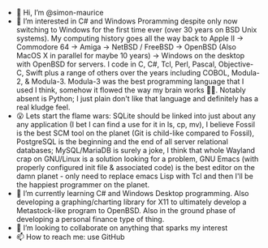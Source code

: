 - 👋 Hi, I’m @simon-maurice
- 👀 I’m interested in C# and Windows Proramming despite only now switching to Windows for the first time ever (over 30 years on BSD Unix systems). My computing history goes all the way back to Apple II -> Commodore 64 -> Amiga -> NetBSD / FreeBSD -> OpenBSD (Also MacOS X in parallel for maybe 10 years) -> Windows on the desktop with OpenBSD for servers. I code in C, C#, Tcl, Perl, Pascal, Objective-C, Swift plus a range of others over the years including COBOL, Modula-2, & Modula-3. Modula-3 was the best programming language that I used I think, somehow it flowed the way my brain works 🤷‍♂️. Notably absent is Python; I just plain don't like that language and definitely has a real kludge feel.
- 😮 Lets start the flame wars: SQLite should be linked into just about any any application (I bet I can find a use for it in ls, cp, mv), I believe Fossil is the best SCM tool on the planet (Git is child-like compared to Fossil), PostgreSQL is the beginning and the end of all server relational databases; MySQL/MariaDB is surely a joke, I think that whole Wayland crap on GNU/Linux is a solution looking for a problem, GNU Emacs (with properly configured init file & associated code) is the best editor on the damn planet - only need to replace emacs Lisp with Tcl and then I'll be the happiest programmer on the planet.
- 🌱 I’m currently learning C# and Windows Desktop programming. Also developing a graphing/charting library for X11 to ultimately develop a Metastock-like program to OpenBSD. Also in the ground phase of developing a personal finance type of thing.
- 💞️ I’m looking to collaborate on anything that sparks my interest
- 📫 How to reach me: use GitHub

<!---
simon-maurice/simon-maurice is a ✨ special ✨ repository because its `README.md` (this file) appears on your GitHub profile.
You can click the Preview link to take a look at your changes.
--->
